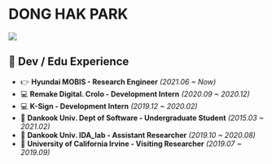 <div>
  
# DONG HAK PARK

</div>
<div align=left>

<img src="https://img.shields.io/badge/Python-#3776AB?style=flat-square&logo=Python&logoColor=white"/>

</div>

<div>

  ## 💼 Dev / Edu Experience
  - 👉 **Hyundai MOBIS                    - Research Engineer**     *(2021.06 ~ _Now_)*
  - 💻 **Remake Digital. Crolo            - Development Intern**    *(2020.09 ~ 2020.12)* 
  - 💻 **K-Sign                           - Development Intern**    *(2019.12 ~ 2020.02)*
  - 🏫 **Dankook Univ. Dept of Software   - Undergraduate Student** *(2015.03 ~ 2021.02)*
  - 🏫 **Dankook Univ. IDA_lab            - Assistant Researcher**  *(2019.10 ~ 2020.08)*
  - 🏫 **University of California Irvine  - Visiting Researcher**   *(2019.07 ~ 2019.09)*
</div>
